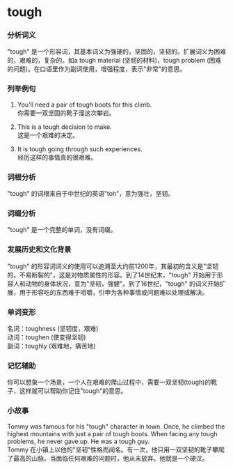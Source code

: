 # tough

### 分析词义

  

"tough" 是一个形容词，其基本词义为强硬的，坚固的，坚韧的。扩展词义为困难的，艰难的，复杂的。如a tough material (坚韧的材料)，tough problem (困难的问题)。在口语里作为副词使用，增强程度，表示"非常"的意思。

  

### 列举例句

  

1.  You'll need a pair of tough boots for this climb.  
    你需要一双坚固的靴子溜这次攀岩。
    
      
    
2.  This is a tough decision to make.  
    这是一个艰难的决定。
    
      
    
3.  It is tough going through such experiences.  
    经历这样的事情真的很艰难。
    
      
    

  

### 词根分析

  

"tough" 的词根来自于中世纪的英语"toh"，意为强壮，坚韧。

  

### 词缀分析

  

"tough" 是一个完整的单词，没有词缀。

  

### 发展历史和文化背景

  

"tough" 的形容词词义的使用可以追溯至大约前1200年，其最初的含义是"坚韧的，不易断裂的"，这是对物质属性的形容。到了14世纪末，"tough" 开始用于形容人和动物的身体状况，意为"坚韧，强健"。到了16世纪，"tough" 的词义开始扩展，用于形容吃的东西难于咀嚼，引申为各种事情或问题难以处理或解决。

  

### 单词变形

  

名词：toughness (坚韧度，艰难)  
动词：toughen (使变得坚韧)  
副词：toughly (艰难地，痛苦地)

  

### 记忆辅助

  

你可以想象一个场景，一个人在艰难的爬山过程中，需要一双坚韧(tough)的靴子，这样就可以帮助你记住"tough"的意思。

  

### 小故事

  

Tommy was famous for his "tough" character in town. Once, he climbed the highest mountains with just a pair of tough boots. When facing any tough problems, he never gave up. He was a tough guy.  
Tommy 在小镇上以他的"坚韧"性格而闻名。有一次，他只用一双坚韧的靴子攀爬了最高的山脉。当面临任何艰难的问题时，他从未放弃。他就是一个硬汉。
